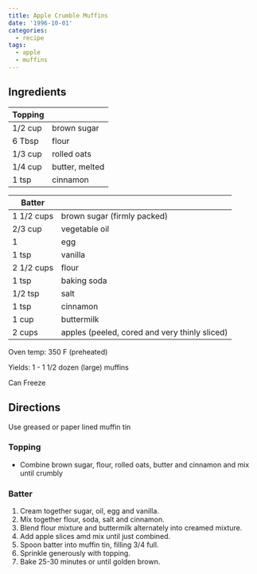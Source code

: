```yaml
---
title: Apple Crumble Muffins
date: '1996-10-01'
categories:
  - recipe
tags:
  - apple
  - muffins
---
```

## Ingredients

|Topping||
|---|---|
|1/2 cup |   brown sugar|
|6 Tbsp |   flour|
|1/3 cup |   rolled oats|
|1/4 cup |   butter, melted|
|1 tsp |   cinnamon|

|Batter||
|---|---|
|1 1/2 cups |   brown sugar (firmly packed)|
|2/3 cup |   vegetable oil|
|1 |               egg|
|1 tsp |   vanilla|
|2 1/2 cups |   flour|
|1 tsp |   baking soda|
|1/2 tsp |   salt|
|1 tsp |   cinnamon|
|1 cup |   buttermilk|
|2 cups |   apples (peeled, cored and very thinly sliced)|

Oven temp: 350 F (preheated)

Yields: 1 - 1 1/2 dozen (large) muffins

Can Freeze

## Directions

Use greased or paper lined muffin tin

### Topping
* Combine brown sugar, flour, rolled oats, butter and cinnamon and mix until crumbly

### Batter
1. Cream together sugar, oil, egg and vanilla.
2. Mix together flour, soda, salt and cinnamon.
3. Blend flour mixture and buttermilk alternately into creamed mixture.
4. Add apple slices amd mix until just combined.
5. Spoon batter into muffin tin, filling 3/4 full.
6. Sprinkle generously with topping.
7. Bake 25-30 minutes or until golden brown.
